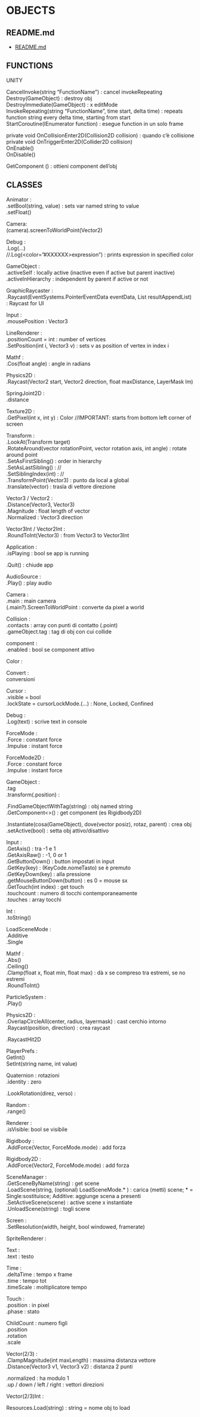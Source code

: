 # OBJECTS  
  
## README.md  
*	[README.md](./README.md)  

## FUNCTIONS 
  
UNITY  
  
CancelInvoke(string “FunctionName”) : cancel invokeRepeating  
Destroy(GameObject) : destroy obj  
DestroyImmediate(GameObject) : x editMode  
InvokeRepeating(string “FunctionName”, time start, delta time) : repeats function string every delta time, starting from start  
StartCoroutine(IEnumerator function) : esegue function in un solo frame  
  
  
  
private void OnCollisionEnter2D(Collision2D collision) : quando c’è collisione  
private void OnTriggerEnter2D(Collider2D collision)  
OnEnable()  
OnDisable()  


GetComponent <component>() : ottieni component dell’obj  


## CLASSES
  
Animator :  
.setBool(string, value) : sets var named string to value  
.setFloat()  
  
Camera:  
(camera).screenToWorldPoint(Vector2)  
  
Debug :  
.Log(...)  
//.Log(<color=”#XXXXXX>expression</color>”) : prints expression in specified color  
  
GameObject :  
.activeSelf : locally active (inactive even if active but parent inactive)  
.activeInHierarchy : independent by parent if active or not  
  
GraphicRaycaster :  
.Raycast(EventSystems.PointerEventData eventData, List<RaycastResult> resultAppendList) : Raycast for UI  
  
Input :  
.mousePosition : Vector3  
  
LineRenderer :  
.positionCount = int : number of vertices  
.SetPosition(int i, Vector3 v) : sets v as position of vertex in index i  
  
Mathf :  
.Cos(float angle) : angle in radians  
  
Physics2D :  
.Raycast(Vector2 start, Vector2 direction, float maxDistance, LayerMask lm)  
  
SpringJoint2D :  
.distance  
  
Texture2D :  
.GetPixel(int x, int y) : Color //IMPORTANT: starts from bottom left corner of screen  
  
Transform :  
.LookAt(Transform target)  
.RotateAround(vector rotationPoint, vector rotation axis, int angle) : rotate around point  
.SetAsFirstSibling() 	: order in hierarchy  
.SetAsLastSibling() 	: 	//  
.SetSiblingIndex(int) :	//  
.TransformPoint(Vector3) : punto da local a global  
.translate(vector) : trasla di vettore direzione  
  
Vector3 / Vector2 :  
.Distance(Vector3, Vector3)  
.Magnitude : float length of vector  
.Normalized : Vector3 direction  
  
  
Vector3Int / Vector2Int :  
.RoundToInt(Vector3) : from Vector3 to Vector3Int  
  
  
  
  
  
  
  
Application :  
.isPlaying : bool se app is running  
  
.Quit() : chiude app  
   
  
AudioSource :  
.Play() : play audio  
  
  
Camera :  
.main : main camera  
(.main?).ScreenToWorldPoint : converte da pixel a world  
  
  
Collision :  
.contacts : array con punti di contatto (.point)  
.gameObject.tag : tag di obj con cui collide  
  
  
component :  
.enabled : bool se component attivo  
  
  
Color :  
  
  
Convert :  
conversioni  
  
Cursor :  
.visible = bool  
.lockState = cursorLockMode.(...) : None, Locked, Confined  
  
Debug :  
.Log(text) : scrive text in console  
  
  
ForceMode :  
.Force : constant force  
.Impulse  : instant force  
  
  
  
ForceMode2D :  
.Force : constant force  
.Impulse  : instant force  
  
  
GameObject :  
.tag  
.transform(.position) :  
  
.FindGameObjectWithTag(string) : obj named string  
.GetComponent<>() : get component (es Rigidbody2D)  
  
.Instantiate(cosa(GameObject), dove(vector posiz), rotaz, parent) : crea obj  
.setActive(bool) : setta obj attivo/disattivo  
  
  
Input :  
.GetAxis() : tra -1 e 1  
.GetAxisRaw() : -1, 0 or 1  
.GetButtonDown() : button impostati in input  
.GetKey(key) : (KeyCode.nomeTasto) se è premuto  
.GetKeyDown(key) : alla pressione  
.getMouseButtonDown(button) : es 0 = mouse sx  
.GetTouch(int index) : get touch  
.touchcount : numero di tocchi contemporaneamente  
.touches : array tocchi  
  
  
Int :  
.toString()  
  
LoadSceneMode :  
.Additive  
.Single  
  
  
Mathf :  
.Abs()  
.Ceiling()  
.Clamp(float x, float min, float max) : dà x se compreso tra estremi, se no estremi  
.RoundToInt()  
  
  
ParticleSystem :  
.Play()  
  
  
Physics2D :  
.OverlapCircleAll(center, radius, layermask) : cast cerchio intorno  
.Raycast(position, direction) : crea raycast  
  
.RaycastHit2D  
  
  
PlayerPrefs :  
GetInt()  
SetInt(string name, int value)  
  
  
Quaternion : rotazioni  
.identity : zero  
  
.LookRotation(direz, verso) :  
  
  
Random :  
.range()  
  
Renderer :  
.isVisible: bool se visibile  
  
  
  
Rigidbody :  
.AddForce(Vector, ForceMode.mode) : add forza  
  
  
Rigidbody2D :  
.AddForce(Vector2, ForceMode.mode) : add forza  
  
  
SceneManager :  
.GetSceneByName(string) : get scene  
.LoadScene(string, (optional) LoadSceneMode.* ) : carica (metti) scene; * = Single:sostituisce; Additive: aggiunge scena a presenti  
.SetActiveScene(scene) : active scene x instantiate  
.UnloadScene(string) : togli scene  
  
  
  
Screen :  
.SetResolution(width, height, bool windowed, framerate)  
  
SpriteRenderer :  
  
  
Text :  
.text : testo  
  
  
Time :  
.deltaTime : tempo x frame  
.time : tempo tot  
.timeScale : moltiplicatore tempo  
  
  
Touch :  
.position : in pixel  
.phase : stato  
  
  
ChildCount : numero figli  
.position  
.rotation  
.scale  
  
  
Vector(2/3) :  
.ClampMagnitude(int maxLength) : massima distanza vettore  
.Distance(Vector3 v1, Vector3 v2) : distanza 2 punti  
  
.normalized : ha modulo 1  
.up / down / left / right : vettori direzioni  
  
  
Vector(2/3)Int :  
  
  
  
  
  
  
Resources.Load(string) : string = nome obj to load  


